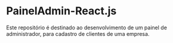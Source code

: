 # PainelAdmin-React.js
Este repositório é destinado ao desenvolvimento de um painel de administrador, para cadastro de clientes de uma empresa.
